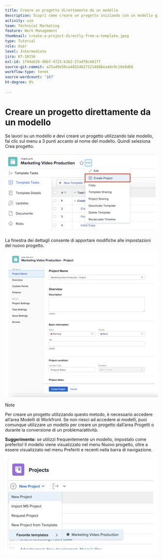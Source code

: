 ```yaml
---
title: Creare un progetto direttamente da un modello
description: Scopri come creare un progetto iniziando con un modello già creato.
activity: use
team: Technical Marketing
feature: Work Management
thumbnail: create-a-project-directly-from-a-template.jpeg
type: Tutorial
role: User
level: Intermediate
jira: KT-10156
exl-id: 1f44eb26-98bf-4723-b162-27a4f8cb8177
source-git-commit: a25a49e59ca483246271214886ea4dc9c10e8d66
workflow-type: tm+mt
source-wordcount: '167'
ht-degree: 0%

---
```


# Creare un progetto direttamente da un modello

Se lavori su un modello e devi creare un progetto utilizzando tale modello, fai clic sul menu a 3 punti accanto al nome del modello. Quindi seleziona Crea progetto.

![Opzione Crea progetto nel menu](assets/direct-template-01.png)

La finestra dei dettagli consente di apportare modifiche alle impostazioni del nuovo progetto.

![Pagina di creazione del progetto](assets/direct-template-02.png)

>[!NOTE]
>
>Per creare un progetto utilizzando questo metodo, è necessario accedere all’area Modelli di Workfront. Se non riesci ad accedere ai modelli, puoi comunque utilizzare un modello per creare un progetto dall’area Progetti o durante la conversione di un problema/attività.

**Suggerimento**: se utilizzi frequentemente un modello, impostalo come preferito! Il modello viene visualizzato nel menu Nuovo progetto, oltre a essere visualizzato nel menu Preferiti e recenti nella barra di navigazione.

![Nuovi modelli preferiti per i progetti](assets/direct-template-03.png)
